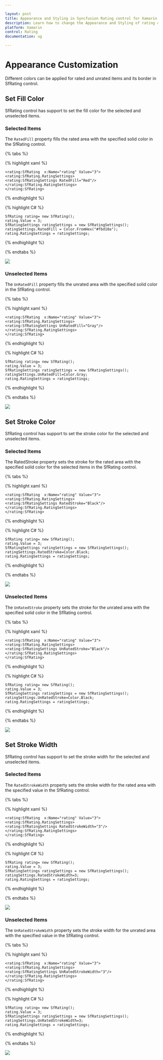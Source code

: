 ```yaml
---

layout: post
title: Appearance and Styling in Syncfusion Rating control for Xamarin.Forms
description: Learn how to change the Appearance and Styling of rating control
platform: Xamarin
control: Rating
documentation: ug

---
```


# Appearance Customization

Different colors can be applied for rated and unrated items and its border in SfRating control.
 
## Set Fill Color

SfRating control has support to set the fill color for the selected and unselected items.

### Selected Items

The `RatedFill` property fills the rated area with the specified solid color in the SfRating control.

{% tabs %}

{% highlight xaml %}

    <rating:SfRating  x:Name="rating" Value="3">
    <rating:SfRating.RatingSettings>
    <rating:SfRatingSettings RatedFill="Red"/>
    </rating:SfRating.RatingSettings>
    </rating:SfRating>
	
{% endhighlight %}

{% highlight C# %}

    SfRating rating= new SfRating();
    rating.Value = 3;
    SfRatingSettings ratingSettings = new SfRatingSettings();
    ratingSettings.RatedFill = Color.FromHex("#fbd10a");
    rating.RatingSettings = ratingSettings;
           
{% endhighlight %}

{% endtabs %}

![](images/ratedFill.jpg)

### Unselected Items

The `UnRatedFill` property fills the unrated area with the specified solid color in the SfRating control.

{% tabs %}

{% highlight xaml %}

    <rating:SfRating  x:Name="rating" Value="3">
    <rating:SfRating.RatingSettings>
    <rating:SfRatingSettings UnRatedFill="Gray"/>
    </rating:SfRating.RatingSettings>
    </rating:SfRating>

{% endhighlight %}

{% highlight C# %}

    SfRating rating= new SfRating();
    rating.Value = 3;
    SfRatingSettings ratingSettings = new SfRatingSettings();
    ratingSettings.UnRatedFill=Color.Gray;
    rating.RatingSettings = ratingSettings;

{% endhighlight %}

{% endtabs %}

![](images/unRatedFill.jpg)

## Set Stroke Color

SfRating control has support to set the stroke color for the selected and unselected items.

### Selected Items

The RatedStroke property sets the stroke for the rated area with the specified solid color for the selected items in the SfRating control.

{% tabs %}

{% highlight xaml %}

    <rating:SfRating  x:Name="rating" Value="3">
    <rating:SfRating.RatingSettings>
    <rating:SfRatingSettings RatedStroke="Black"/>
    </rating:SfRating.RatingSettings>
    </rating:SfRating>
	
{% endhighlight %}

{% highlight C# %}

    SfRating rating= new SfRating();
    rating.Value = 3;
    SfRatingSettings ratingSettings = new SfRatingSettings();
    ratingSettings.RatedStroke=Color.Black;
    rating.RatingSettings = ratingSettings;	

{% endhighlight %}

{% endtabs %}

![](images/ratedStroke.jpg)

### Unselected Items

The `UnRatedStroke` property sets the stroke for the unrated area with the specified solid color in the SfRating control.

{% tabs %}

{% highlight xaml %}

    <rating:SfRating  x:Name="rating" Value="3">
    <rating:SfRating.RatingSettings>
    <rating:SfRatingSettings UnRatedStroke="Black"/>
    </rating:SfRating.RatingSettings>
    </rating:SfRating>

{% endhighlight %}

{% highlight C# %}

    SfRating rating= new SfRating();
    rating.Value = 3;
    SfRatingSettings ratingSettings = new SfRatingSettings();
    ratingSettings.UnRatedStroke=Color.Black;
    rating.RatingSettings = ratingSettings;

{% endhighlight %}

{% endtabs %}

![](images/unRatedStroke.jpg)
 
## Set Stroke Width

SfRating control has support to set the stroke width for the selected and unselected items.

### Selected Items

The `RatedStrokeWidth` property sets the stroke width for the rated area with the specified value in the SfRating control.

{% tabs %}

{% highlight xaml %}

    <rating:SfRating  x:Name="rating" Value="3">
    <rating:SfRating.RatingSettings>
    <rating:SfRatingSettings RatedStrokeWidth="3"/>
    </rating:SfRating.RatingSettings>
    </rating:SfRating>

{% endhighlight %}

{% highlight C# %}

    SfRating rating= new SfRating();
    rating.Value = 3;
    SfRatingSettings ratingSettings = new SfRatingSettings();
    ratingSettings.RatedStrokeWidth=3;
    rating.RatingSettings = ratingSettings;

{% endhighlight %}

{% endtabs %}

![](images/ratedStrokeThickness.jpg)


### Unselected Items

The `UnRatedStrokeWidth` property sets the stroke width for the unrated area with the specified value in the SfRating control.

{% tabs %}

{% highlight xaml %}

    <rating:SfRating  x:Name="rating" Value="3">
    <rating:SfRating.RatingSettings>
    <rating:SfRatingSettings UnRatedStrokeWidth="3"/>
    </rating:SfRating.RatingSettings>
    </rating:SfRating>
	
{% endhighlight %}

{% highlight C# %}

    SfRating rating= new SfRating();
    rating.Value = 3;
    SfRatingSettings ratingSettings = new SfRatingSettings();
    ratingSettings.UnRatedStrokeWidth=3;
    rating.RatingSettings = ratingSettings;

{% endhighlight %}

{% endtabs %}

![](images/unRatedStrokeThickness.jpg)
